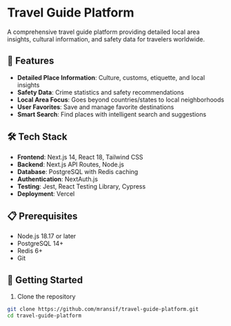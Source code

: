 # Travel Guide Platform

A comprehensive travel guide platform providing detailed local area insights, cultural information, and safety data for travelers worldwide.

## 🚀 Features

- **Detailed Place Information**: Culture, customs, etiquette, and local insights
- **Safety Data**: Crime statistics and safety recommendations  
- **Local Area Focus**: Goes beyond countries/states to local neighborhoods
- **User Favorites**: Save and manage favorite destinations
- **Smart Search**: Find places with intelligent search and suggestions

## 🛠 Tech Stack

- **Frontend**: Next.js 14, React 18, Tailwind CSS
- **Backend**: Next.js API Routes, Node.js
- **Database**: PostgreSQL with Redis caching
- **Authentication**: NextAuth.js
- **Testing**: Jest, React Testing Library, Cypress
- **Deployment**: Vercel

## 📋 Prerequisites

- Node.js 18.17 or later
- PostgreSQL 14+
- Redis 6+
- Git

## 🚦 Getting Started

1. Clone the repository
```bash
git clone https://github.com/mransif/travel-guide-platform.git
cd travel-guide-platform